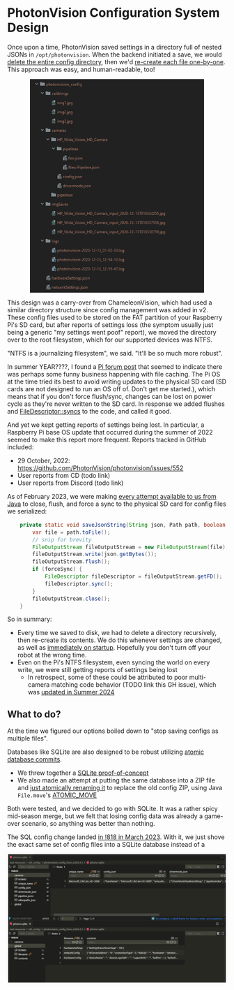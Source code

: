 # PhotonVision Configuration System Design

Once upon a time, PhotonVision saved settings in a directory full of nested JSONs in `/opt/photonvision`. When the backend initiated a save, we would [delete the entire config directory](https://github.com/PhotonVision/photonvision/blob/f81304846251b82a128013ce0800a2cc1b71e744/photon-core/src/main/java/org/photonvision/common/configuration/ConfigManager.java#L194), then we'd [re-create each file one-by-one](https://github.com/PhotonVision/photonvision/blob/f81304846251b82a128013ce0800a2cc1b71e744/photon-core/src/main/java/org/photonvision/common/configuration/ConfigManager.java#L197C9-L247C40). This approach was easy, and human-readable, too!

<img style="display: block; margin: auto; width:400px" src="images/configDir.png">

This design was a carry-over from ChameleonVision, which had used a similar directory structure since config management was added in v2. These config files used to be stored on the FAT partition of your Raspberry Pi's SD card, but after reports of settings loss (the symptom usually just being a generic "my settings went poof" report), we moved the directory over to the root filesystem, which for our supported devices was NTFS.

"NTFS is a journalizing filesystem", we said. "It'll be so much more robust". 

In summer YEAR????, I found a [Pi forum post](a;sldfja;sdflj) that seemed to indicate there was perhaps some funny business happening with file caching. The Pi OS at the time tried its best to avoid writing updates to the physical SD card (SD cards are not designed to run an OS off of. Don't get me started.), which means that if you don't force flush/sync, changes can be lost on power cycle as they're never written to the SD card. In response we added flushes and [FileDescriptor::syncs](https://docs.oracle.com/javase/8/docs/api/java/io/FileDescriptor.html#sync--) to the code, and called it good.

And yet we kept getting reports of settings being lost. In particular, a Raspberry Pi base OS update that occurred during the summer of 2022 seemed to make this report more frequent. Reports tracked in GitHub included:
- 29 October, 2022: https://github.com/PhotonVision/photonvision/issues/552
- User reports from CD (todo link)
- User reports from Discord (todo link)

As of February 2023, we were making [every attempt available to us from Java](https://github.com/PhotonVision/photonvision/blob/f81304846251b82a128013ce0800a2cc1b71e744/photon-core/src/main/java/org/photonvision/common/util/file/JacksonUtils.java#L113C1-L118C34) to close, flush, and force a sync to the physical SD card for config files we serialized:

```java
    private static void saveJsonString(String json, Path path, boolean forceSync) throws IOException {
        var file = path.toFile();
        // snip for brevity
        FileOutputStream fileOutputStream = new FileOutputStream(file);
        fileOutputStream.write(json.getBytes());
        fileOutputStream.flush();
        if (forceSync) {
            FileDescriptor fileDescriptor = fileOutputStream.getFD();
            fileDescriptor.sync();
        }
        fileOutputStream.close();
    }
```

So in summary:
- Every time we saved to disk, we had to delete a directory recursively, then re-create its contents. We do this whenever settings are changed, as well as [immediately on startup](https://github.com/PhotonVision/photonvision/blob/f81304846251b82a128013ce0800a2cc1b71e744/photon-server/src/main/java/org/photonvision/Main.java#L348). Hopefully you don't turn off your robot at the wrong time.
- Even on the Pi's NTFS filesystem, even syncing the world on every write, we were still getting reports of settings being lost
    - In retrospect, some of these could be attributed to poor multi-camera matching code behavior (TODO link this GH issue), which was [updated in Summer 2024](camera-matching.md)

## What to do?

At the time we figured our options boiled down to "stop saving configs as multiple files". 

Databases like SQLite are also designed to be robust utilizing [atomic database commits](https://sqlite.org/atomiccommit.html). 
- We threw together a [SQLite proof-of-concept](https://github.com/PhotonVision/photonvision/pull/822/files)
- We also made an attempt at putting the same database into a ZIP file and [just atomically renaming it](https://github.com/PhotonVision/photonvision/pull/822/files) to replace the old config ZIP, using Java `File.move`'s [ATOMIC_MOVE](https://docs.oracle.com/javase/8/docs/api/java/nio/file/StandardCopyOption.html#ATOMIC_MOVE)

Both were tested, and we decided to go with SQLite. It was a rather spicy mid-season merge, but we felt that losing config data was already a game-over scenario, so anything was better than nothing.

The SQL config change landed [in !818 in March 2023](https://github.com/PhotonVision/photonvision/pull/818). With it, we just shove the exact same set of config files into a SQLite database instead of a 

<img style="display: block; margin: auto; width:500px" src="images/sqlite_format.png">

